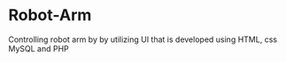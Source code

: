 # Robot-Arm
Controlling robot arm by by utilizing UI that is developed using HTML, css MySQL and PHP

